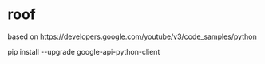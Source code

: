 # roof

based on
https://developers.google.com/youtube/v3/code_samples/python

pip install --upgrade google-api-python-client
